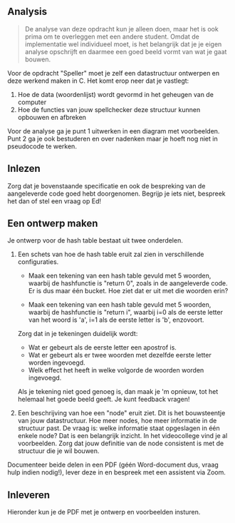 ## Analysis

> De analyse van deze opdracht kun je alleen doen, maar het is ook prima om te overleggen met een andere student. Omdat de implementatie wel individueel moet, is het belangrijk dat je je eigen analyse opschrijft en daarmee een goed beeld vormt van wat je gaat bouwen.

Voor de opdracht "Speller" moet je zelf een datastructuur ontwerpen en deze werkend maken in C. Het komt erop neer dat je vastlegt:

1. Hoe de data (woordenlijst) wordt gevormd in het geheugen van de computer
2. Hoe de functies van jouw spellchecker deze structuur kunnen opbouwen en afbreken

Voor de analyse ga je punt 1 uitwerken in een diagram met voorbeelden. Punt 2 ga je ook bestuderen en over nadenken maar je hoeft nog niet in pseudocode te werken.

## Inlezen

Zorg dat je bovenstaande specificatie en ook de bespreking van de aangeleverde code goed hebt doorgenomen. Begrijp je iets niet, bespreek het dan of stel een vraag op Ed!

## Een ontwerp maken

Je ontwerp voor de hash table bestaat uit twee onderdelen.

1. Een schets van hoe de hash table eruit zal zien in verschillende configuraties.

    - Maak een tekening van een hash table gevuld met 5 woorden, waarbij de hashfunctie is "return 0", zoals in de aangeleverde code. Er is dus maar één bucket. Hoe ziet dat er uit met die woorden erin?

    - Maak een tekening van een hash table gevuld met 5 woorden, waarbij de hashfunctie is "return i", waarbij i=0 als de eerste letter van het woord is 'a', i=1 als de eerste letter is 'b', enzovoort.

    Zorg dat in je tekeningen duidelijk wordt:
    
    - Wat er gebeurt als de eerste letter een apostrof is.
    - Wat er gebeurt als er twee woorden met dezelfde eerste letter worden ingevoegd.
    - Welk effect het heeft in welke volgorde de woorden worden ingevoegd.

    Als je tekening niet goed genoeg is, dan maak je 'm opnieuw, tot het helemaal het goede beeld geeft. Je kunt feedback vragen!

2. Een beschrijving van hoe een "node" eruit ziet. Dit is het bouwsteentje van jouw datastructuur. Hoe meer nodes, hoe meer informatie in de structuur past. De vraag is: welke informatie staat opgeslagen in één enkele node? Dat is een belangrijk inzicht. In het videocollege vind je al voorbeelden. Zorg dat jouw definitie van de node consistent is met de structuur die je wil bouwen.

Documenteer beide delen in een PDF (géén Word-document dus, vraag hulp indien nodig!), lever deze in en bespreek met een assistent via Zoom.

## Inleveren

Hieronder kun je de PDF met je ontwerp en voorbeelden insturen.

